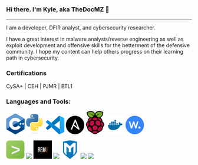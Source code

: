 ### Hi there. I'm Kyle, aka TheDocMZ 👋
___
I am a developer, DFIR analyst, and cybersecurity researcher.

I have a great interest in malware analysis/reverse engineering as well as exploit development and offensive skills for the betterment of the defensive community. I hope my content can help others progress on their learning path in cybersecurity. 

### Certifications
CySA+ | CEH | PJMR | BTL1

### Languages and Tools:
<p>
<img src="https://raw.githubusercontent.com/walkxcode/dashboard-icons/1385e150f515795aa078bdbae2b8cdafb7567368/svg/cpp.svg" width="50" />
<img src="https://raw.githubusercontent.com/walkxcode/dashboard-icons/main/svg/python.svg" width="50" />
<img src="https://raw.githubusercontent.com/walkxcode/dashboard-icons/1385e150f515795aa078bdbae2b8cdafb7567368/svg/vscode.svg" width="50" />
<img src="https://raw.githubusercontent.com/walkxcode/dashboard-icons/main/svg/ansible.svg" width="50" />
<img src="https://raw.githubusercontent.com/walkxcode/dashboard-icons/1385e150f515795aa078bdbae2b8cdafb7567368/svg/raspberrypi.svg" width="50" />
<img src="https://raw.githubusercontent.com/walkxcode/dashboard-icons/1385e150f515795aa078bdbae2b8cdafb7567368/svg/docker.svg" width="50" />
<img src="https://raw.githubusercontent.com/walkxcode/dashboard-icons/1385e150f515795aa078bdbae2b8cdafb7567368/svg/wazuh.svg" width="50" />
</p>
<p>
<img src="https://raw.githubusercontent.com/walkxcode/dashboard-icons/1385e150f515795aa078bdbae2b8cdafb7567368/svg/splunk.svg" width="50" />
<img src="https://github.com/mandiant/flare-vm/blob/main/Images/flarevm-logo-old.png?raw=true" width="50" />
<img src="https://github.com/REMnux/docs/blob/master/.gitbook/assets/remnux-logo.png?raw=true" width="50" />
<img src="https://github.com/REMnux/distro/blob/master/ppasrc/ghidra/ghidra-10.2-focal/ghidra/docs/images/GHIDRA_1.png?raw=true" width="50" />
<img src="https://github.com/rapid7/metasploit-framework/blob/master/docs/assets/images/favicon.png?raw=true" width="50" />
<img src="https://github.com/sleuthkit/autopsy/blob/develop/unix/autopsy.png?raw=true" width="50" />
<img src="https://github.com/volatilityfoundation/volatility3/blob/develop/doc/source/_static/vol.png?raw=true" width="50" />
</p>
